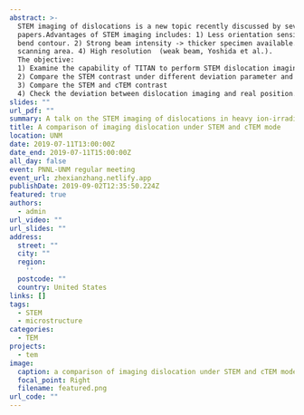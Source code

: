 ```yaml
---
abstract: >-
  STEM imaging of dislocations is a new topic recently discussed by several
  papers.Advantages of STEM imaging includes: 1) Less orientation sensitive->
  bend contour. 2) Strong beam intensity -> thicker specimen available. 3) Large
  scanning area. 4) High resolution  (weak beam, Yoshida et al.).
  The objective: 
  1) Examine the capability of TITAN to perform STEM dislocation imaging 
  2) Compare the STEM contrast under different deviation parameter and g vector 
  3) Compare the STEM and cTEM contrast 
  4) Check the deviation between dislocation imaging and real position.
slides: ""
url_pdf: ""
summary: A talk on the STEM imaging of dislocations in heavy ion-irradiated steel.
title: A comparison of imaging dislocation under STEM and cTEM mode
location: UNM
date: 2019-07-11T13:00:00Z
date_end: 2019-07-11T15:00:00Z
all_day: false
event: PNNL-UNM regular meeting
event_url: zhexianzhang.netlify.app
publishDate: 2019-09-02T12:35:50.224Z
featured: true
authors:
  - admin
url_video: ""
url_slides: ""
address:
  street: ""
  city: ""
  region: 
    ''
  postcode: ""
  country: United States
links: []
tags:
  - STEM
  - microstructure
categories:
  - TEM
projects:
  - tem
image:
  caption: a comparison of imaging dislocation under STEM and cTEM mode
  focal_point: Right
  filename: featured.png
url_code: ""
---
```

